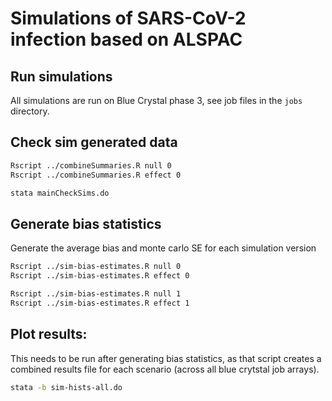 

# Simulations of SARS-CoV-2 infection based on ALSPAC


## Run simulations

All simulations are run on Blue Crystal phase 3, see job files in the `jobs` directory.



## Check sim generated data

```bash
Rscript ../combineSummaries.R null 0
Rscript ../combineSummaries.R effect 0
```

```bash
stata mainCheckSims.do
```



## Generate bias statistics


Generate the average bias and monte carlo SE for each simulation version

```bash
Rscript ../sim-bias-estimates.R null 0
Rscript ../sim-bias-estimates.R effect 0
```

```bash
Rscript ../sim-bias-estimates.R null 1
Rscript ../sim-bias-estimates.R effect 1
```


## Plot results:

This needs to be run after generating bias statistics, as that script creates a combined results file for each scenario
(across all blue crytstal job arrays).

```bash
stata -b sim-hists-all.do
```



